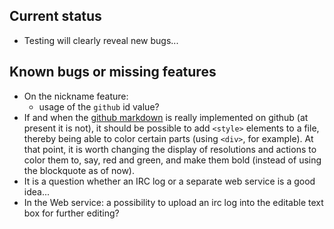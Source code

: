 ## Current status

* Testing will clearly reveal new bugs...

## Known bugs or missing features
* On the nickname feature:
	* usage of the `github` id value?
* If and when the [github markdown](https://github.github.com/gfm/) is really implemented on github (at present it is not), it should be possible to add `<style>` elements to a file, thereby being able to color certain parts (using `<div>`, for example). At that point, it is worth changing the display of resolutions and actions to color them to, say, red and green, and make them bold (instead of using the blockquote as of now).
* It is a question whether an IRC log or a separate web service is a good idea...
* In the Web service: a possibility to upload an irc log into the editable text box for further editing?
